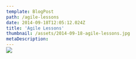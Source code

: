 ```yaml
---
template: BlogPost
path: /agile-lessons
date: 2014-09-18T12:05:12.024Z
title: 'Agile Lessons'
thumbnail: /assets/2014-09-18-agile-lessons.jpg
metaDescription: 
---
```


<!-- https://www.agilealliance.org/agile-essentials/ -->

<div class="custom-images" style="max-width: 700px; margin: -15px auto -10px auto;">
	<img src="/assets/material/in-progress.png">
</div>